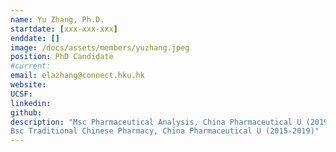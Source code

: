 ```yaml
---
name: Yu Zhang, Ph.D.
startdate: [xxx-xxx-xxx]
enddate: []
image: /docs/assets/members/yuzhang.jpeg
position: PhD Candidate
#current:
email: elazhang@connect.hku.hk
website:
UCSF:
linkedin:
github:
description: "Msc Pharmaceutical Analysis, China Pharmaceutical U (2019-2022)
Bsc Traditional Chinese Pharmacy, China Pharmaceutical U (2015-2019)"
---
```


